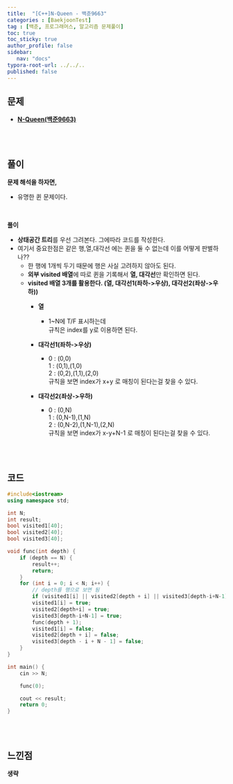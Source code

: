 ```yaml
---
title:  "[C++]N-Queen - 백준9663"
categories : [BaekjoonTest]
tag : [백준, 프로그래머스, 알고리즘 문제풀이]
toc: true
toc_sticky: true
author_profile: false
sidebar:
   nav: "docs"
typora-root-url: ../../..
published: false
---
```




## 문제

* **[N-Queen(백준9663)](https://www.acmicpc.net/problem/9663)**

<br><br>

## 풀이

**문제 해석을 하자면,**

* 유명한 퀸 문제이다.



<br>

**풀이**

* **상태공간 트리**를 우선 그려본다. 그에따라 코드를 작성한다.
* 여기서 중요한점은 같은 행,열,대각선 에는 퀸을 둘 수 없는데 이를 어떻게 판별하나??
  * 한 행에 1개씩 두기 때문에 행은 사실 고려하지 않아도 된다.
  * **외부 visited 배열**에 따로 퀸을 기록해서 **열, 대각선**만 확인하면 된다.
  * **visited 배열 3개를 활용한다. (열, 대각선1(좌하->우상), 대각선2(좌상->우하))**
    * **열** 
      * 1~N에 T/F 표시하는데   
        규칙은 index를 y로 이용하면 된다.

    * **대각선1(좌하->우상)**
      * 0 : (0,0)  
        1 : (0,1),(1,0)  
        2 : (0,2),(1,1),(2,0)  
        규칙을 보면 index가 x+y 로 매칭이 된다는걸 찾을 수 있다.

    * **대각선2(좌상->우하)**
      * 0 : (0,N)  
        1 : (0,N-1),(1,N)  
        2 : (0,N-2),(1,N-1),(2,N)    
        규칙을 보면 index가 x-y+N-1 로 매칭이 된다는걸 찾을 수 있다.


<br><br>

## 코드

```c++
#include<iostream>
using namespace std;

int N;
int result;
bool visited1[40];
bool visited2[40];
bool visited3[40];

void func(int depth) {
	if (depth == N) { 
		result++;
		return;
	}
	for (int i = 0; i < N; i++) {
		// depth를 행으로 보면 됨
		if (visited1[i] || visited2[depth + i] || visited3[depth-i+N-1]) continue;
		visited1[i] = true;
		visited2[depth+i] = true;
		visited3[depth-i+N-1] = true;
		func(depth + 1);
		visited1[i] = false;
		visited2[depth + i] = false;
		visited3[depth - i + N - 1] = false;
	}
}

int main() {
	cin >> N;

	func(0);

	cout << result;
	return 0;
}
```

<br><br>

## 느낀점

**생략**
